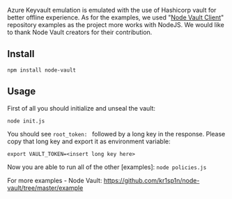 Azure Keyvault emulation is emulated with the use of Hashicorp vault for better offline experience. As for the examples, we used "[Node Vault Client](https://github.com/kr1sp1n/node-vault)" repository examples as the project more works with NodeJS. We would like to thank Node Vault creators for their contribution. 

## Install

```npm install node-vault```

## Usage

First of all you should initialize and unseal the vault:

```node init.js```

You should see `root_token: ` followed by a long key in the response.
Please copy that long key and export it as environment variable:

```export VAULT_TOKEN=<insert long key here>```

Now you are able to run all of the other [examples]:
```node policies.js```

For more examples - Node Vault: https://github.com/kr1sp1n/node-vault/tree/master/example